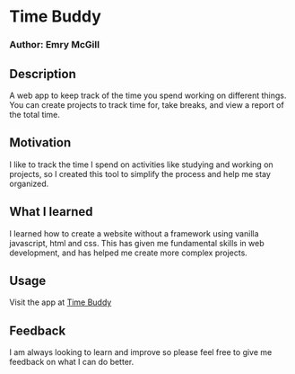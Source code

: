 # Time Buddy

### Author: Emry McGill

## Description
A web app to keep track of the time you spend working on different things. You can create projects to track time for, take breaks, and view a report of the total time.

## Motivation
I like to track the time I spend on activities like studying and working on projects, so I created this tool to simplify the process and help me stay organized.

## What I learned
I learned how to create a website without a framework using vanilla javascript, html and css. This has given me fundamental skills in web development, and has helped me create more complex projects.

## Usage
Visit the app at [Time Buddy](https://timebuddy.emrymcgill.com/)


## Feedback
I am always looking to learn and improve so please feel free to give me feedback on what I can do better.

